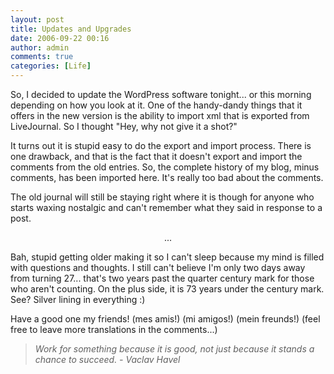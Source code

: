 ```yaml
---
layout: post
title: Updates and Upgrades
date: 2006-09-22 00:16
author: admin
comments: true
categories: [Life]
---
```

So, I decided to update the WordPress software tonight... or this morning depending on how you look at it.  One of the handy-dandy things that it offers in the new version is the ability to import xml that is exported from LiveJournal.  So I thought "Hey, why not give it a shot?"

It turns out it is stupid easy to do the export and import process.  There is one drawback, and that is the fact that it doesn't export and import the comments from the old entries.  So, the complete history of my blog, minus comments, has been imported here.  It's really too bad about the comments.

The old journal will still be staying right where it is though for anyone who starts waxing nostalgic and can't remember what they said in response to a post.

<center>...</center>

Bah, stupid getting older making it so I can't sleep because my mind is filled with questions and thoughts.  I still can't believe I'm only two days away from turning 27... that's two years past the quarter century mark for those who aren't counting.  On the plus side, it is 73 years under the century mark.  See?  Silver lining in everything :)

Have a good one my friends! (mes amis!) (mi amigos!) (mein freunds!)  (feel free to leave more translations in the comments...)

<blockquote><em>Work for something because it is good, not just because it stands a chance to succeed.
- Vaclav Havel</em></blockquote>
